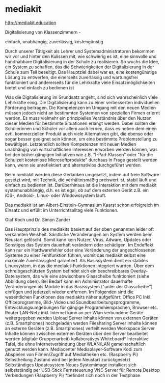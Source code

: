 # mediakit
http://mediakit.education

Digitalisierung von Klassenzimmern -

einfach, unabhängig, zuverlässig, kostengünstig

Durch unserer Tätigkeit als Lehrer und Systemadministratoren bekommen wir vor und hinter den Kulissen mit, wie schwierig es ist, eine sinnvolle und handhabbare Digitalisierung in der Schule zu realisieren. So wuchs die Idee, ein System zu schaffen, das die Schwierigkeiten der Digitalisierung in der Schule zum Teil beseitigt. Das Hauptziel dabei war es, eine kostengünstige Lösung zu entwerfen, die einerseits zuverlässig und wartungsfrei funktioniert und andererseits für die Lehrkräfte viele Einsatzmöglichkeiten bietet und einfach zu bedienen ist

Was die Digitalisierung im Grundsatz angeht, sind sich wahrscheinlich viele Lehrkräfte einig. Die Digitalisierung kann zu einer verbesserten individuellen Förderung beitragen. Die Kompetenzen im Umgang mit den neuen Medien müssen jedoch nicht an bestimmten Systemen von speziellen Firmen erlernt werden. Es muss vielmehr ein prinzipielles Verständnis über den Nutzen dieser Medien für bestimmte Situationen erlangt werden. Dabei sollten die Schülerinnen und Schüler vor allem auch lernen, dass es neben dem einen evtl. kommerziellen Produkt auch viele Alternativen gibt, die ebenso oder sogar besser geeignet sein können, um eine bestimmte Problemstellung zu bewältigen. Letztendlich sollten Kompetenzen mit neuen Medien unabhängig von wirtschaftlichen Interessen erworben werden können, was bei den bisher gängigen Initiativen wie z.B. "I-Pad-Klassen" oder "für die Schulzeit kostenlose Microsoftprodukte" durchaus in Frage gestellt werden kann, wenn sie unreflektiert und alternativlos durchgeführt werden.

Beim mediakit werden diese Gedanken umgesetzt, indem auf freie Software gesetzt wird, mit Technik, die verhältnismäßig preiswert ist, stabil läuft und einfach zu bedienen ist. Darüberhinaus ist die Interaktion mit dem mediakit systemunabhängig, d.h. es ist egal, ob auf dem externen Gerät z.B. ein iOS-, Android-, Linux- oder Windowssystem läuft.

Das mediakit ist am Albert-Einstein-Gymnasium Kaarst schon erfolgreich im Einsatz und erfüllt im Unterrichtsalltag viele Funktionen.

Olaf Koch und Dr. Simon Zander

Das Hauptprinzip des mediakits basiert auf der oben genannten leider oft verkannten Weisheit.
Sämtliche Veränderungen am System werden beim Neustart gelöscht. 
Somit kann kein Nutzer, Virus, Adware, Updates oder Sonstiges das System dauerhaft verändern oder schädigen.
Im Endeffekt kann nur ein Hardwarefehler oder eine Veränderung der angeschlossenen Systeme zu einer Fehlfunktion führen, womit das mediakit selbst eine maximale Zuverlässigkeit garantiert.
Als Basissystem dient ein stabiles Linuxsystem, in das die mediakit-Funktionen integriert wurden. Über dem schreibgeschützten System befindet sich ein beschreibbares Overlay-Dateisystem, das wie eine abwischbare Glasscheibe funktioniert (siehe Abbildung oben). Bei Bedarf kann ein Administrator dauerhafte Veränderungen als Module in das Basissystem ("unter der Glasscheibe") einfügen und jederzeit wieder entfernen. 
Im Folgenden sind die wesentlichen Funktionen des mediakits näher aufgeführt:
Office PC
Inkl. Officeprogramme, Bild-,Video und Soundbearbeitungsprogramme, Entwicklungsumgebungen für gängige Programmiersprachen, Browser etc.
Router
LAN-Netz inkl. Internet kann an per Wlan verbundene Geräte weitergegeben werden
Upload Server
Inhalte können von externen Geräten (z.B. Smartphones) hochgeladen werden
Filesharing Server
Inhalte können an externe Geräten (z.B. Smartphones) verteilt werden
Workspace Server
Inhalte können zwischen externen Geräten über den Server bearbeitet werden (digitale Gruppenarbeit)
kollaboratives Whiteboard*
Interaktive Tafel, die ohne Internetverbindung über WLAN/LAN gemeinschaftlich genutzt werden kann.
Mediacenter
Mediaplayer-Software Kodi zum Abspielen von Filmen/Zugriff auf Mediatheken etc. (Raspberry Pi)
Selbstheilung
Zustand wird bei jedem Neustart zurückgesetzt
Selbständiges Updatesystem
Neues Systemimage installiert sich selbstständig per USB-Stick
Fernsteuerung
VNC Server für Remote Desktop Verbindungen (Raspberry Pi)
*befindet sich noch in der Testphase
